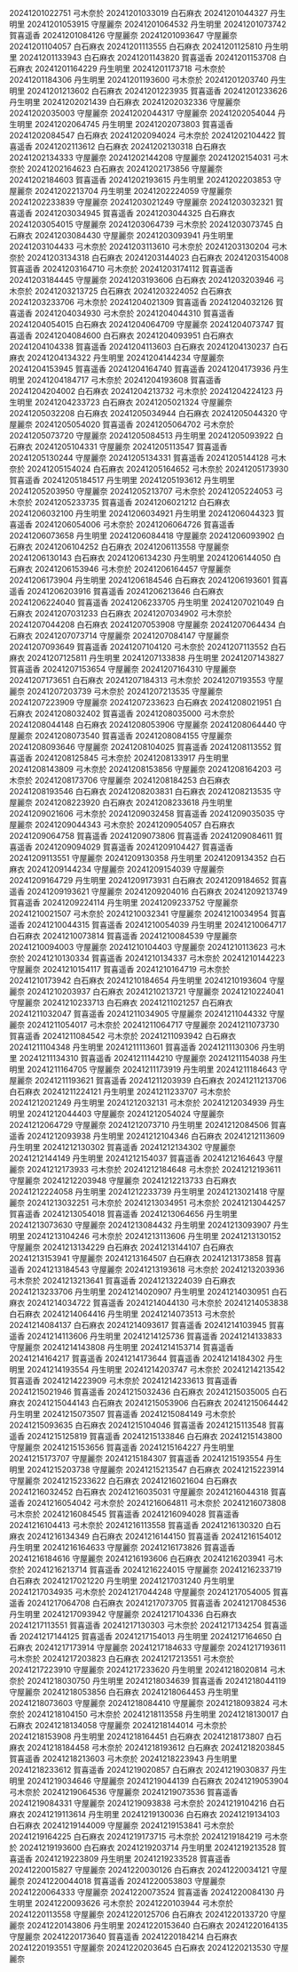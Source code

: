20241201022751 弓木奈於
20241201033019 白石麻衣
20241201044327 丹生明里
20241201053915 守屋麗奈
20241201064532 丹生明里
20241201073742 賀喜遥香
20241201084126 守屋麗奈
20241201093647 守屋麗奈
20241201104057 白石麻衣
20241201113555 白石麻衣
20241201125810 丹生明里
20241201133943 白石麻衣
20241201143820 賀喜遥香
20241201153708 白石麻衣
20241201164229 丹生明里
20241201173718 弓木奈於
20241201184306 丹生明里
20241201193600 弓木奈於
20241201203740 丹生明里
20241201213602 白石麻衣
20241201223935 賀喜遥香
20241201233626 丹生明里
20241202021439 白石麻衣
20241202032336 守屋麗奈
20241202035003 守屋麗奈
20241202044317 守屋麗奈
20241202054044 丹生明里
20241202064745 丹生明里
20241202073803 賀喜遥香
20241202084547 白石麻衣
20241202094024 弓木奈於
20241202104422 賀喜遥香
20241202113612 白石麻衣
20241202130318 白石麻衣
20241202134333 守屋麗奈
20241202144208 守屋麗奈
20241202154031 弓木奈於
20241202164623 白石麻衣
20241202173856 守屋麗奈
20241202184603 賀喜遥香
20241202193615 丹生明里
20241202203853 守屋麗奈
20241202213704 丹生明里
20241202224059 守屋麗奈
20241202233839 守屋麗奈
20241203021249 守屋麗奈
20241203032321 賀喜遥香
20241203034945 賀喜遥香
20241203044325 白石麻衣
20241203054015 守屋麗奈
20241203064739 弓木奈於
20241203073745 白石麻衣
20241203084430 守屋麗奈
20241203093941 丹生明里
20241203104433 弓木奈於
20241203113610 弓木奈於
20241203130204 弓木奈於
20241203134318 白石麻衣
20241203144023 白石麻衣
20241203154008 賀喜遥香
20241203164710 弓木奈於
20241203174112 賀喜遥香
20241203184445 守屋麗奈
20241203193606 白石麻衣
20241203203946 弓木奈於
20241203213725 白石麻衣
20241203224052 白石麻衣
20241203233706 弓木奈於
20241204021309 賀喜遥香
20241204032126 賀喜遥香
20241204034930 弓木奈於
20241204044310 賀喜遥香
20241204054015 白石麻衣
20241204064709 守屋麗奈
20241204073747 賀喜遥香
20241204084600 白石麻衣
20241204093951 白石麻衣
20241204104338 賀喜遥香
20241204113603 白石麻衣
20241204130237 白石麻衣
20241204134322 丹生明里
20241204144234 守屋麗奈
20241204153945 賀喜遥香
20241204164740 賀喜遥香
20241204173936 丹生明里
20241204184717 弓木奈於
20241204193608 賀喜遥香
20241204204002 白石麻衣
20241204213732 弓木奈於
20241204224123 丹生明里
20241204233723 白石麻衣
20241205021324 守屋麗奈
20241205032208 白石麻衣
20241205034944 白石麻衣
20241205044320 守屋麗奈
20241205054020 賀喜遥香
20241205064702 弓木奈於
20241205073720 守屋麗奈
20241205084513 丹生明里
20241205093922 白石麻衣
20241205104331 守屋麗奈
20241205113547 賀喜遥香
20241205130244 守屋麗奈
20241205134331 賀喜遥香
20241205144128 弓木奈於
20241205154024 白石麻衣
20241205164652 弓木奈於
20241205173930 賀喜遥香
20241205184517 丹生明里
20241205193612 丹生明里
20241205203950 守屋麗奈
20241205213707 弓木奈於
20241205224053 弓木奈於
20241205233735 賀喜遥香
20241206021212 白石麻衣
20241206032100 丹生明里
20241206034921 丹生明里
20241206044323 賀喜遥香
20241206054006 弓木奈於
20241206064726 賀喜遥香
20241206073658 丹生明里
20241206084418 守屋麗奈
20241206093902 白石麻衣
20241206104252 白石麻衣
20241206113558 守屋麗奈
20241206130143 白石麻衣
20241206134230 丹生明里
20241206144050 白石麻衣
20241206153946 弓木奈於
20241206164457 守屋麗奈
20241206173904 丹生明里
20241206184546 白石麻衣
20241206193601 賀喜遥香
20241206203916 賀喜遥香
20241206213646 白石麻衣
20241206224040 賀喜遥香
20241206233705 丹生明里
20241207021049 白石麻衣
20241207031233 白石麻衣
20241207034902 弓木奈於
20241207044208 白石麻衣
20241207053908 守屋麗奈
20241207064434 白石麻衣
20241207073714 守屋麗奈
20241207084147 守屋麗奈
20241207093649 賀喜遥香
20241207104120 弓木奈於
20241207113552 白石麻衣
20241207125811 丹生明里
20241207133838 丹生明里
20241207143827 賀喜遥香
20241207153654 守屋麗奈
20241207164310 守屋麗奈
20241207173651 白石麻衣
20241207184313 弓木奈於
20241207193553 守屋麗奈
20241207203739 弓木奈於
20241207213535 守屋麗奈
20241207223909 守屋麗奈
20241207233623 白石麻衣
20241208021951 白石麻衣
20241208032402 賀喜遥香
20241208035000 弓木奈於
20241208044148 白石麻衣
20241208053906 守屋麗奈
20241208064440 守屋麗奈
20241208073540 賀喜遥香
20241208084155 守屋麗奈
20241208093646 守屋麗奈
20241208104025 賀喜遥香
20241208113552 賀喜遥香
20241208125845 弓木奈於
20241208133917 丹生明里
20241208143809 弓木奈於
20241208153856 守屋麗奈
20241208164203 弓木奈於
20241208173706 守屋麗奈
20241208184253 白石麻衣
20241208193546 白石麻衣
20241208203831 白石麻衣
20241208213535 守屋麗奈
20241208223920 白石麻衣
20241208233618 丹生明里
20241209021606 弓木奈於
20241209032458 賀喜遥香
20241209035035 守屋麗奈
20241209044343 弓木奈於
20241209054057 白石麻衣
20241209064758 賀喜遥香
20241209073806 賀喜遥香
20241209084611 賀喜遥香
20241209094029 賀喜遥香
20241209104427 賀喜遥香
20241209113551 守屋麗奈
20241209130358 丹生明里
20241209134352 白石麻衣
20241209144234 守屋麗奈
20241209154039 守屋麗奈
20241209164729 丹生明里
20241209173931 白石麻衣
20241209184652 賀喜遥香
20241209193621 守屋麗奈
20241209204016 白石麻衣
20241209213749 賀喜遥香
20241209224114 丹生明里
20241209233752 守屋麗奈
20241210021507 弓木奈於
20241210032341 守屋麗奈
20241210034954 賀喜遥香
20241210044315 賀喜遥香
20241210054039 丹生明里
20241210064717 白石麻衣
20241210073814 賀喜遥香
20241210084539 守屋麗奈
20241210094003 守屋麗奈
20241210104403 守屋麗奈
20241210113623 弓木奈於
20241210130334 賀喜遥香
20241210134337 弓木奈於
20241210144223 守屋麗奈
20241210154117 賀喜遥香
20241210164719 弓木奈於
20241210173942 白石麻衣
20241210184654 丹生明里
20241210193604 守屋麗奈
20241210203937 白石麻衣
20241210213721 守屋麗奈
20241210224041 守屋麗奈
20241210233713 白石麻衣
20241211021257 白石麻衣
20241211032047 賀喜遥香
20241211034905 守屋麗奈
20241211044332 守屋麗奈
20241211054017 弓木奈於
20241211064717 守屋麗奈
20241211073730 賀喜遥香
20241211084542 弓木奈於
20241211093942 白石麻衣
20241211104348 丹生明里
20241211113601 賀喜遥香
20241211130306 丹生明里
20241211134310 賀喜遥香
20241211144210 守屋麗奈
20241211154038 丹生明里
20241211164705 守屋麗奈
20241211173919 丹生明里
20241211184643 守屋麗奈
20241211193621 賀喜遥香
20241211203939 白石麻衣
20241211213706 白石麻衣
20241211224121 丹生明里
20241211233707 弓木奈於
20241212021249 丹生明里
20241212032131 弓木奈於
20241212034939 丹生明里
20241212044403 守屋麗奈
20241212054024 守屋麗奈
20241212064729 守屋麗奈
20241212073710 丹生明里
20241212084506 賀喜遥香
20241212093938 丹生明里
20241212104346 白石麻衣
20241212113609 丹生明里
20241212130302 賀喜遥香
20241212134302 守屋麗奈
20241212144149 丹生明里
20241212154037 賀喜遥香
20241212164643 守屋麗奈
20241212173933 弓木奈於
20241212184648 弓木奈於
20241212193611 守屋麗奈
20241212203948 守屋麗奈
20241212213733 白石麻衣
20241212224058 丹生明里
20241212233739 丹生明里
20241213021418 守屋麗奈
20241213032251 弓木奈於
20241213034951 弓木奈於
20241213044257 賀喜遥香
20241213054018 賀喜遥香
20241213064656 丹生明里
20241213073630 守屋麗奈
20241213084432 丹生明里
20241213093907 丹生明里
20241213104246 弓木奈於
20241213113606 丹生明里
20241213130152 守屋麗奈
20241213134229 白石麻衣
20241213144107 白石麻衣
20241213153941 守屋麗奈
20241213164507 白石麻衣
20241213173858 賀喜遥香
20241213184543 守屋麗奈
20241213193618 弓木奈於
20241213203936 弓木奈於
20241213213641 賀喜遥香
20241213224039 白石麻衣
20241213233706 丹生明里
20241214020907 丹生明里
20241214030951 白石麻衣
20241214034722 賀喜遥香
20241214044130 弓木奈於
20241214053838 白石麻衣
20241214064416 丹生明里
20241214073513 弓木奈於
20241214084137 白石麻衣
20241214093617 賀喜遥香
20241214103945 賀喜遥香
20241214113606 丹生明里
20241214125736 賀喜遥香
20241214133833 守屋麗奈
20241214143808 丹生明里
20241214153714 賀喜遥香
20241214164217 賀喜遥香
20241214173644 賀喜遥香
20241214184302 丹生明里
20241214193554 丹生明里
20241214203747 弓木奈於
20241214213542 賀喜遥香
20241214223909 弓木奈於
20241214233613 賀喜遥香
20241215021946 賀喜遥香
20241215032436 白石麻衣
20241215035005 白石麻衣
20241215044143 白石麻衣
20241215053906 白石麻衣
20241215064442 丹生明里
20241215073507 賀喜遥香
20241215084149 弓木奈於
20241215093635 白石麻衣
20241215104046 賀喜遥香
20241215113548 賀喜遥香
20241215125819 賀喜遥香
20241215133846 白石麻衣
20241215143800 守屋麗奈
20241215153656 賀喜遥香
20241215164227 丹生明里
20241215173707 守屋麗奈
20241215184307 賀喜遥香
20241215193554 丹生明里
20241215203738 守屋麗奈
20241215213547 白石麻衣
20241215223914 守屋麗奈
20241215233622 白石麻衣
20241216021604 白石麻衣
20241216032452 白石麻衣
20241216035031 守屋麗奈
20241216044318 賀喜遥香
20241216054042 弓木奈於
20241216064811 弓木奈於
20241216073808 弓木奈於
20241216084545 賀喜遥香
20241216094028 賀喜遥香
20241216104413 弓木奈於
20241216113558 賀喜遥香
20241216130320 白石麻衣
20241216134349 白石麻衣
20241216144150 賀喜遥香
20241216154012 丹生明里
20241216164633 守屋麗奈
20241216173826 賀喜遥香
20241216184616 守屋麗奈
20241216193606 白石麻衣
20241216203941 弓木奈於
20241216213714 賀喜遥香
20241216224015 守屋麗奈
20241216233719 白石麻衣
20241217021220 丹生明里
20241217031240 丹生明里
20241217034935 弓木奈於
20241217044248 守屋麗奈
20241217054005 賀喜遥香
20241217064708 白石麻衣
20241217073705 賀喜遥香
20241217084536 丹生明里
20241217093942 守屋麗奈
20241217104336 白石麻衣
20241217113551 賀喜遥香
20241217130303 弓木奈於
20241217134254 賀喜遥香
20241217144125 賀喜遥香
20241217154013 丹生明里
20241217164650 白石麻衣
20241217173914 守屋麗奈
20241217184633 守屋麗奈
20241217193611 弓木奈於
20241217203823 白石麻衣
20241217213551 弓木奈於
20241217223910 守屋麗奈
20241217233620 丹生明里
20241218020814 弓木奈於
20241218030750 丹生明里
20241218034639 賀喜遥香
20241218044119 守屋麗奈
20241218053856 白石麻衣
20241218064453 丹生明里
20241218073603 守屋麗奈
20241218084410 守屋麗奈
20241218093824 弓木奈於
20241218104150 弓木奈於
20241218113558 丹生明里
20241218130017 白石麻衣
20241218134058 守屋麗奈
20241218144014 弓木奈於
20241218153908 丹生明里
20241218164451 白石麻衣
20241218173807 白石麻衣
20241218184458 弓木奈於
20241218193612 白石麻衣
20241218203845 賀喜遥香
20241218213603 弓木奈於
20241218223943 丹生明里
20241218233612 賀喜遥香
20241219020857 白石麻衣
20241219030837 丹生明里
20241219034646 守屋麗奈
20241219044139 白石麻衣
20241219053904 弓木奈於
20241219064536 守屋麗奈
20241219073536 賀喜遥香
20241219084331 守屋麗奈
20241219093838 弓木奈於
20241219104216 白石麻衣
20241219113614 丹生明里
20241219130036 白石麻衣
20241219134103 白石麻衣
20241219144009 守屋麗奈
20241219153841 弓木奈於
20241219164225 白石麻衣
20241219173715 弓木奈於
20241219184219 弓木奈於
20241219193600 白石麻衣
20241219203714 丹生明里
20241219213528 賀喜遥香
20241219223809 丹生明里
20241219233528 賀喜遥香
20241220015827 守屋麗奈
20241220030126 白石麻衣
20241220034121 守屋麗奈
20241220044018 賀喜遥香
20241220053803 守屋麗奈
20241220064333 守屋麗奈
20241220073524 賀喜遥香
20241220084130 丹生明里
20241220093626 弓木奈於
20241220103944 弓木奈於
20241220113558 守屋麗奈
20241220125706 白石麻衣
20241220133720 守屋麗奈
20241220143806 丹生明里
20241220153640 白石麻衣
20241220164135 守屋麗奈
20241220173640 賀喜遥香
20241220184214 白石麻衣
20241220193551 守屋麗奈
20241220203645 白石麻衣
20241220213530 守屋麗奈
